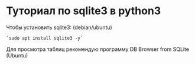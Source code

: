 # Туториал по sqlite3 в python3


<p>Чтобы установить sqlite3: (debian/ubuntu)</p>


    `sudo apt install sqlite3 -y`


<p>Для просмотра таблиц рекомендую программу DB Browser from SQLite (Ubuntu)</p>
